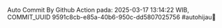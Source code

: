 Auto Commit By Github Action pada: 2025-03-17 13:14:22 WIB, COMMIT_UUID 9591c8cb-e85a-40b6-950c-dd5807025756 #autohijau🗿
